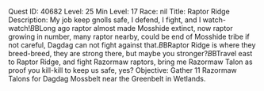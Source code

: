 Quest ID: 40682
Level: 25
Min Level: 17
Race: nil
Title: Raptor Ridge
Description: My job keep gnolls safe, I defend, I fight, and I watch-watch!$B$BLong ago raptor almost made Mosshide extinct, now raptor growing in number, many raptor nearby, could be end of Mosshide tribe if not careful, Dagdag can not fight against that.$B$BRaptor Ridge is where they breed-breed, they are strong there, but maybe you stronger?$B$BTravel east to Raptor Ridge, and fight Razormaw raptors, bring me Razormaw Talon as proof you kill-kill to keep us safe, yes?
Objective: Gather 11 Razormaw Talons for Dagdag Mossbelt near the Greenbelt in Wetlands.
